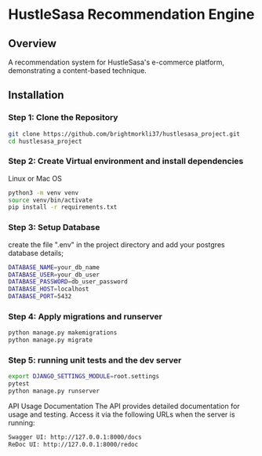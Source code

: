 # HustleSasa Recommendation Engine

## Overview
A recommendation system for HustleSasa's e-commerce platform, demonstrating a content-based technique.

## Installation

### Step 1: Clone the Repository
```bash
git clone https://github.com/brightmorkli37/hustlesasa_project.git
cd hustlesasa_project
```

### Step 2: Create Virtual environment and install dependencies
Linux or Mac OS
```bash
python3 -m venv venv
source venv/bin/activate
pip install -r requirements.txt
```

### Step 3: Setup Database
create the file ".env" in the project directory and add your postgres database details;
```bash
DATABASE_NAME=your_db_name
DATABASE_USER=your_db_user
DATABASE_PASSWORD=db_user_password
DATABASE_HOST=localhost
DATABASE_PORT=5432
```

### Step 4: Apply migrations and runserver
```bash
python manage.py makemigrations
python manage.py migrate
```

### Step 5: running unit tests and the dev server
```bash
export DJANGO_SETTINGS_MODULE=root.settings
pytest
python manage.py runserver
```


API Usage Documentation
The API provides detailed documentation for usage and testing. Access it via the following URLs when the server is running:

```bash
Swagger UI: http://127.0.0.1:8000/docs
ReDoc UI: http://127.0.0.1:8000/redoc
```